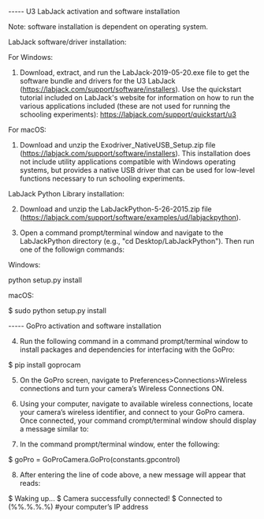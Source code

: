 ----- U3 LabJack activation and software installation  

Note: software installation is dependent on operating system.

LabJack software/driver installation:

For Windows:

1.	Download, extract, and run the LabJack-2019-05-20.exe file to get the software bundle and drivers for the U3 LabJack (https://labjack.com/support/software/installers). Use the quickstart tutorial included on LabJack's website for information on how to run the various applications included (these are not used for running the schooling experiments): https://labjack.com/support/quickstart/u3


For macOS:

1. Download and unzip the Exodriver_NativeUSB_Setup.zip file (https://labjack.com/support/software/installers). This installation does not include utility applications compatible with Windows operating systems, but provides a native USB driver that can be used for low-level functions necessary to run schooling experiments.

LabJack Python Library installation:

2. Download and unzip the LabJackPython-5-26-2015.zip file (https://labjack.com/support/software/examples/ud/labjackpython).

3. Open a command prompt/terminal window and navigate to the LabJackPython directory (e.g., "cd Desktop/LabJackPython"). Then run one of the followign commands:

Windows:

python setup.py install

macOS:

$ sudo python setup.py install

----- GoPro activation and software installation

4.	Run the following command in a command prompt/terminal window to install packages and dependencies for interfacing with the GoPro:

$ pip install goprocam

5.	On the GoPro screen, navigate to Preferences>Connections>Wireless connections and turn your camera’s Wireless Connections ON.

6.	Using your computer, navigate to available wireless connections, locate your camera’s wireless identifier, and connect to your GoPro camera. Once connected, your command crompt/terminal window should display a message similar to:


7.	In the command prompt/terminal window, enter the following:

$ goPro = GoProCamera.GoPro(constants.gpcontrol)

8.	After entering the line of code above, a new message will appear that reads:

$ Waking up...
$ Camera successfully connected!
$ Connected to (%%.%.%.%) #your computer’s IP address  
